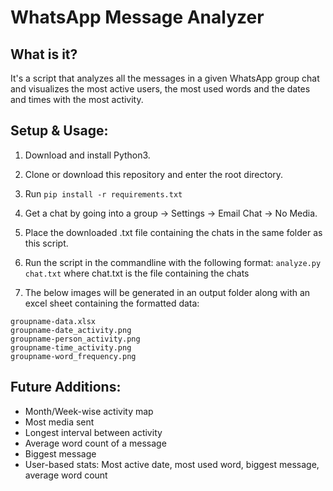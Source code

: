 # WhatsApp Message Analyzer

## What is it?

It's a script that analyzes all the messages in a given WhatsApp group chat and visualizes the most active users, the most used words and the dates and times with the most activity.

## Setup & Usage:

1. Download and install Python3.

2. Clone or download this repository and enter the root directory. 

3. Run `pip install -r requirements.txt`

4. Get a chat by going into a group -> Settings -> Email Chat -> No Media.

5. Place the downloaded .txt file containing the chats in the same folder as this script.

6. Run the script in the commandline with the following format:
`analyze.py chat.txt` where chat.txt is the file containing the chats

7. The below images will be generated in an output folder along with an excel sheet containing the formatted data:

```
groupname-data.xlsx
groupname-date_activity.png
groupname-person_activity.png
groupname-time_activity.png
groupname-word_frequency.png
```


## Future Additions:

* Month/Week-wise activity map
* Most media sent
* Longest interval between activity
* Average word count of a message
* Biggest message
* User-based stats: Most active date, most used word, biggest message, average word count

